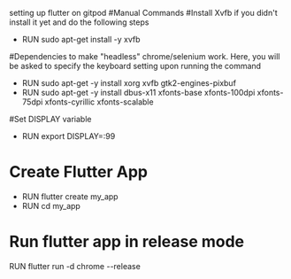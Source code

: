 setting up flutter on gitpod
#Manual Commands
 #Install Xvfb if you didn't install it yet and do the following steps
 - RUN sudo apt-get install -y xvfb
 
 #Dependencies to make "headless" chrome/selenium work. Here, you will be asked to specify the keyboard setting upon running the command
 - RUN sudo apt-get -y install xorg xvfb gtk2-engines-pixbuf
 - RUN sudo apt-get -y install dbus-x11 xfonts-base xfonts-100dpi xfonts-75dpi xfonts-cyrillic xfonts-scalable
 
 #Set DISPLAY variable
 - RUN export DISPLAY=:99
 
 # Create Flutter App
 - RUN flutter create my_app
 - RUN cd my_app
 # Run flutter app in release mode
 RUN flutter run -d chrome --release
